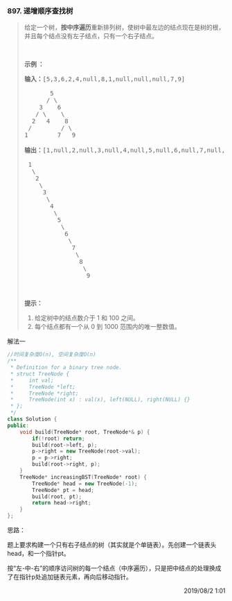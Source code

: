### 897. 递增顺序查找树

> <div class="content__2ebE"><p>给定一个树，<strong>按中序遍历</strong>重新排列树，使树中最左边的结点现在是树的根，并且每个结点没有左子结点，只有一个右子结点。</p>
> 
> <p>&nbsp;</p>
> 
> <p><strong>示例 ：</strong></p>
> 
> <pre><strong>输入：</strong>[5,3,6,2,4,null,8,1,null,null,null,7,9]
> 
>        5
>       / \
>     3    6
>    / \    \
>   2   4    8
> &nbsp;/        / \ 
> 1        7   9
> 
> <strong>输出：</strong>[1,null,2,null,3,null,4,null,5,null,6,null,7,null,8,null,9]
> 
>  1
> &nbsp; \
> &nbsp;  2
> &nbsp;   \
> &nbsp;    3
> &nbsp;     \
> &nbsp;      4
> &nbsp;       \
> &nbsp;        5
> &nbsp;         \
> &nbsp;          6
> &nbsp;           \
> &nbsp;            7
> &nbsp;             \
> &nbsp;              8
> &nbsp;               \
>                  9  </pre>
> 
> <p>&nbsp;</p>
> 
> <p><strong>提示：</strong></p>
> 
> <ol>
> 	<li>给定树中的结点数介于 1 和&nbsp;100 之间。</li>
> 	<li>每个结点都有一个从 0 到 1000 范围内的唯一整数值。</li>
> </ol>
> </div>

解法一
```cpp
//时间复杂度O(n), 空间复杂度O(n)
/**
 * Definition for a binary tree node.
 * struct TreeNode {
 *     int val;
 *     TreeNode *left;
 *     TreeNode *right;
 *     TreeNode(int x) : val(x), left(NULL), right(NULL) {}
 * };
 */
class Solution {
public:
    void build(TreeNode* root, TreeNode*& p) {
        if(!root) return;
        build(root->left, p);
        p->right = new TreeNode(root->val);
        p = p->right;
        build(root->right, p);
    }
    TreeNode* increasingBST(TreeNode* root) {
        TreeNode* head = new TreeNode(-1);
        TreeNode* pt = head;
        build(root, pt);
        return head->right;
    }
};
```

思路：

题上要求构建一个只有右子结点的树（其实就是个单链表）。先创建一个链表头head，和一个指针pt。


按“左-中-右”的顺序访问树的每一个结点（中序遍历），只是把中结点的处理换成了在指针p处追加链表元素，再向后移动指针。

<div style="text-align: right"> 2019/08/2 1:01 </div>